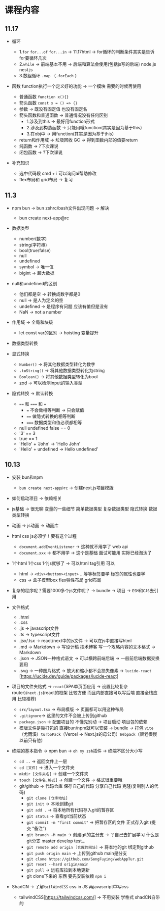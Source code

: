 # 课程内容

## 11.17

- 循环

  - 1.`for` `for...of` `for...in` -> 11.17html -> for循环的判断条件其实是告诉for要循环几次
  - 2.`while` -> 前端基本不用 -> 后端和算法会使用(包括js写的后端) node.js nest.js
  - 3.数组循环 `.map` （`.forEach` ）

- 函数 function执行一个定义好的功能 -> 一个模块 需要的时候再使用

  - 普通函数 `function x(){}`
  - 箭头函数 `const x = () => {}`
  - 参数 -> 既没有固定值 也没有固定名
  - 箭头函数和普通函数 -> 普通情况没有任何区别
    - 1.涉及到this -> 最好用function形式
    - 2.涉及到构造函数 -> 只能用哦function(其实是因为基于this）
    - 3.在obj中 -> 用function(其实是因为基于this）
  - return和作用域 -> 垃圾回收 GC -> 得到函数内部的值要return
  - 纯函数 -> ?下次课说
  - 闭包函数 -> ?下次课说

- 补充知识
  - 选中代码段 cmd + i 可以询问ai帮助修改
  - flex布局和 grid布局 -> 复习

## 11.3

- npm bun -> bun zshrc/bash文件出现问题 -> 解决
  - bun create next-app@rc
- 数据类型

  - number(数字)
  - string(字符串)
  - bool(true/false)
  - null
  - undefined
  - symbol -> 唯一值
  - bigint -> 超大数据

- null和undefined的区别

  - 他们都是空 -> 转换成数字都是0
  - null -> 是人为定义的空
  - undefined -> 是程序有问题 应该有值但是没有
  - NaN -> not a number

- 作用域 -> 全局和块级

  - let const var的区别 -> hoisting 变量提升

- 数据类型转换

- 显式转换

  - `Number()` -> 将其他数据类型转化为数字
  - `.toString()` -> 将其他数据类型转化为string
  - `Boolean()` -> 将其他数据类型转化为bool
  - zod -> 可以检测input的输入类型

- 隐式转换 -> 默认转换
  - `==` 和 `===` 和 `=`
    - `=` 不会做相等判断 -> 只会赋值
    - `==` 做隐式转换的相等判断
    - `===` 数据类型和值必须都相等
  - null undefined false == 0
  - '3' == 3
  - true == 1
  - 'Hello' + 'John' -> 'Hello John'
  - 'Hello' + undefined -> Hello undefined’

## 10.13

- 安装 bun和npm
  - `bun create next-app@rc` -> 创建next.js项目模版
- 如何启动项目 -> 依赖相关
- js基础 -> 很无聊 变量的一些细节 简单数据类型 复杂数据类型 隐式转换 数据类型转换
- 动画 -> js动画 -> 动画库

- html css js必须学！要有这个过程
  - `document.addEventListener` -> 这种就不用学了 web api
  - `document.xxx` -> 都不用学 -> 这个是基础 面试可能用 实际已经淘汰了
- 1个html 1个css 1个js就够了 -> 可以html tag引用 可以
  - html -> `<div><button><input>` ...等等标签要学 标签的属性也要学
  - css -> 盒子模型box flex弹性布局 grid布局
- 复杂的程序呢？需要1000多个js文件呢？ -> bundle -> 项目 -> `ESM`和`CJS`去引用

- 文件格式

  - .html
  - .css
  - .js -> javascript文件
  - .ts -> typescript文件
  - .jsx/.tsx -> react/next中的js文件 -> 可以在js中直接写html
  - .md -> Markdown -> 写设计稿 技术博客 写一个攻略内容的文本格式 -> Markdown
  - .json -> JSON一种格式语文 -> 可以横跨前端后端 -> 一般前后端数据交换要用
  - .svg -> 一种图片格式 -> 放大和缩小都不会损失像素 -> `lucide-react` [https://lucide.dev/guide/packages/lucide-react]

- 项目的文件夹格式 -> `react`(SPA单页面应用 -> 设置比较复杂 router)/`next.js`(react的框架 比较方便 而且内部直接可以写后端 直接全栈应用 比较推荐)

  - `src/layout.tsx` -> 布局模版 -> 页面都可以用这种布局
  - `.gitignore`-> 这里的文件不会被上传到github
  - `package.json` -> 配置项目的 不懂先别动 -> 项目启动 项目包的依赖
  - 模版文件是靠打包的 直接bun/npm就可以安装 -> bundle -> 打包 `vite`（尤雨溪）`turboPack`（Vercel -> Next.js的母公司）`Webpack`（很老很慢 以前只有他）

- 终端的基本指令 -> npm bun -> `oh my zsh`插件 -> 终端不区分大小写
  - `cd ..` -> 返回文件上一层
  - `cd [文件]` -> 进入一个文件夹
  - `mkdir [文件夹名]` -> 创建一个文件夹
  - `touch [文件名.格式]` -> 创建一个文件 -> 格式很重要哦
  - git/github -> 代码仓库 保存自己的代码 分享自己代码 克隆(复制别人的代码)
    - `git clone [仓库地址]`
    - `git init` -> 本地创建git
    - `git add .` -> 将本地所有代码存入git的暂存区
    - `git status` -> 查看git当前状态
    - `git commit -m "first commit"` -> 把暂存区的文件 正式存入git (提交 “备注”)
    - `git branch -M main` -> 创建git的主分支 -> ？自己去扩展学习 什么是git分支 master develop test...
    - `git remote add origin [仓库的网址]` -> 将本地的git 绑定到github
    - `git push origin main` -> 上传到github main是分支
    - `git clone https://github.com/SongFuying/webAppTur.git`
    - `git reset --hard origin/main`
    - `git pull` -> 远程库拉到本地更新
    - git clone下来的 东西 要先安装依赖 `npm i`
- ShadCN -> 了解`tailWindCSS` css in JS 再javascript中写css
  - tailwindCSS[https://tailwindcss.com/] -> 不用安装 学格式 shadCN自带的
